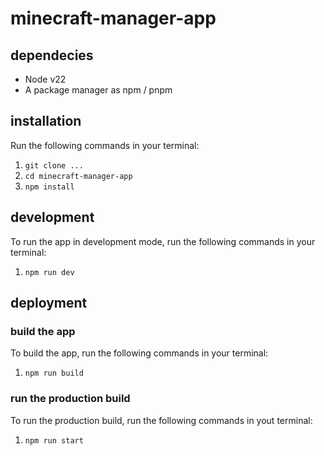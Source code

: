# minecraft-manager-app

## dependecies

- Node v22
- A package manager as npm / pnpm

## installation

Run the following commands in your terminal:
1. `git clone ...`
2. `cd minecraft-manager-app`
3. `npm install`

## development

To run the app in development mode, run the following commands in your terminal:
1. `npm run dev`

## deployment

### build the app
To build the app, run the following commands in your terminal:
1. `npm run build`

### run the production build
To run the production build, run the following commands in yout terminal:
1. `npm run start`
